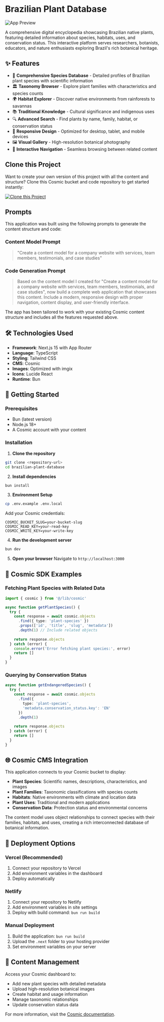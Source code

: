 # Brazilian Plant Database

![App Preview](https://imgix.cosmicjs.com/869a3920-9c56-11f0-bba7-d56988718db7-photo-1558618666-fcd25c85cd64-1759055588196.jpg?w=1200&h=300&fit=crop&auto=format,compress)

A comprehensive digital encyclopedia showcasing Brazilian native plants, featuring detailed information about species, habitats, uses, and conservation status. This interactive platform serves researchers, botanists, educators, and nature enthusiasts exploring Brazil's rich botanical heritage.

## ✨ Features

- 🌿 **Comprehensive Species Database** - Detailed profiles of Brazilian plant species with scientific information
- 🏛️ **Taxonomy Browser** - Explore plant families with characteristics and species counts  
- 🌍 **Habitat Explorer** - Discover native environments from rainforests to savannas
- 📚 **Traditional Knowledge** - Cultural significance and indigenous uses
- 🔍 **Advanced Search** - Find plants by name, family, habitat, or conservation status
- 📱 **Responsive Design** - Optimized for desktop, tablet, and mobile devices
- 🖼️ **Visual Gallery** - High-resolution botanical photography
- 🎯 **Interactive Navigation** - Seamless browsing between related content

## Clone this Project

Want to create your own version of this project with all the content and structure? Clone this Cosmic bucket and code repository to get started instantly:

[![Clone this Project](https://img.shields.io/badge/Clone%20this%20Project-29abe2?style=for-the-badge&logo=cosmic&logoColor=white)](https://app.cosmicjs.com/projects/new?clone_bucket=68d90c8de4b13704227fbc24&clone_repository=68d91029e4b13704227fbc4f)

## Prompts

This application was built using the following prompts to generate the content structure and code:

### Content Model Prompt

> "Create a content model for a company website with services, team members, testimonials, and case studies"

### Code Generation Prompt

> Based on the content model I created for "Create a content model for a company website with services, team members, testimonials, and case studies", now build a complete web application that showcases this content. Include a modern, responsive design with proper navigation, content display, and user-friendly interface.

The app has been tailored to work with your existing Cosmic content structure and includes all the features requested above.

## 🛠️ Technologies Used

- **Framework**: Next.js 15 with App Router
- **Language**: TypeScript
- **Styling**: Tailwind CSS
- **CMS**: Cosmic
- **Images**: Optimized with imgix
- **Icons**: Lucide React
- **Runtime**: Bun

## 🚀 Getting Started

### Prerequisites

- Bun (latest version)
- Node.js 18+
- A Cosmic account with your content

### Installation

1. **Clone the repository**
```bash
git clone <repository-url>
cd brazilian-plant-database
```

2. **Install dependencies**
```bash
bun install
```

3. **Environment Setup**
```bash
cp .env.example .env.local
```

Add your Cosmic credentials:
```env
COSMIC_BUCKET_SLUG=your-bucket-slug
COSMIC_READ_KEY=your-read-key
COSMIC_WRITE_KEY=your-write-key
```

4. **Run the development server**
```bash
bun dev
```

5. **Open your browser**
Navigate to `http://localhost:3000`

## 📖 Cosmic SDK Examples

### Fetching Plant Species with Related Data
```typescript
import { cosmic } from '@/lib/cosmic'

async function getPlantSpecies() {
  try {
    const response = await cosmic.objects
      .find({ type: 'plant-species' })
      .props(['id', 'title', 'slug', 'metadata'])
      .depth(1) // Include related objects
    
    return response.objects
  } catch (error) {
    console.error('Error fetching plant species:', error)
    return []
  }
}
```

### Querying by Conservation Status
```typescript
async function getEndangeredSpecies() {
  try {
    const response = await cosmic.objects
      .find({ 
        type: 'plant-species',
        'metadata.conservation_status.key': 'EN' 
      })
      .depth(1)
    
    return response.objects
  } catch (error) {
    return []
  }
}
```

## 🌐 Cosmic CMS Integration

This application connects to your Cosmic bucket to display:

- **Plant Species**: Scientific names, descriptions, characteristics, and images
- **Plant Families**: Taxonomic classifications with species counts
- **Habitats**: Native environments with climate and location data  
- **Plant Uses**: Traditional and modern applications
- **Conservation Data**: Protection status and environmental concerns

The content model uses object relationships to connect species with their families, habitats, and uses, creating a rich interconnected database of botanical information.

## 🚀 Deployment Options

### Vercel (Recommended)
1. Connect your repository to Vercel
2. Add environment variables in the dashboard
3. Deploy automatically

### Netlify
1. Connect your repository to Netlify
2. Add environment variables in site settings
3. Deploy with build command: `bun run build`

### Manual Deployment
1. Build the application: `bun run build`
2. Upload the `.next` folder to your hosting provider
3. Set environment variables on your server

## 📝 Content Management

Access your Cosmic dashboard to:
- Add new plant species with detailed metadata
- Upload high-resolution botanical images
- Create habitat and usage information
- Manage taxonomic relationships
- Update conservation status data

For more information, visit the [Cosmic documentation](https://www.cosmicjs.com/docs).
<!-- README_END -->